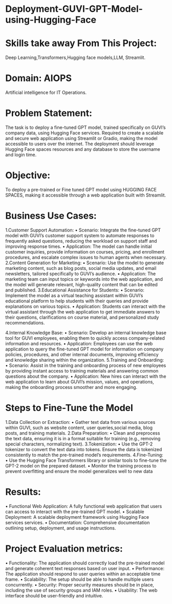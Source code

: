 # Deployment-GUVI-GPT-Model-using-Hugging-Face

# Skills take away From This Project:

 Deep Learning,Transformers,Hugging face models,LLM, Streamlit.

 # Domain:  AIOPS
  Artificial intelligence for IT Operations.

# Problem Statement:
The task is to deploy a fine-tuned GPT model, trained specifically on GUVI’s company data, using
Hugging Face services. Required to create a scalable and secure web application
using Streamlit or Gradio, making the model accessible to users over the internet. The deployment
should leverage Hugging Face spaces resources and any database to store the username and
login time.
# Objective:
To deploy a pre-trained or Fine tuned GPT model using HUGGING FACE SPACES, making it
accessible through a web application built with Streamlit.

# Business Use Cases:
1.Customer Support Automation:
• Scenario: Integrate the fine-tuned GPT model with GUVI’s customer support
system to automate responses to frequently asked questions, reducing the workload on
support staff and improving response times.
• Application: The model can handle initial customer inquiries, provide information
on courses, pricing, and enrollment procedures, and escalate complex issues to human
agents when necessary.
2.Content Generation for Marketing:
• Scenario: Use the model to generate marketing content, such as blog posts, social
media updates, and email newsletters, tailored specifically to GUVI’s audience.
• Application: The marketing team can input topics or keywords into the web
application, and the model will generate relevant, high-quality content that can be edited
and published.
3.Educational Assistance for Students:
• Scenario: Implement the model as a virtual teaching assistant within GUVI’s
educational platform to help students with their queries and provide explanations on
various topics.
• Application: Students can interact with the virtual assistant through the web
application to get immediate answers to their questions, clarifications on course
material, and personalized study recommendations.

4.Internal Knowledge Base:
• Scenario: Develop an internal knowledge base tool for GUVI employees, enabling
them to quickly access company-related information and resources.
• Application: Employees can use the web application to query the fine-tuned GPT
model for information on company policies, procedures, and other internal documents,
improving efficiency and knowledge sharing within the organization.
5.Training and Onboarding:
• Scenario: Assist in the training and onboarding process of new employees by
providing instant access to training materials and answering common questions about
the company.
• Application: New hires can interact with the web application to learn about GUVI’s
mission, values, and operations, making the onboarding process smoother and more engaging.

# Steps to Fine-Tune the Model
1.Data Collection or Extraction:
• Gather text data from various sources within GUVI, such as website content, user
queries,social media, blog posts, and training materials.
2.Data Preparation:
• Clean and preprocess the text data, ensuring it is in a format suitable for training
(e.g., removing special characters, normalizing text).
3.Tokenization:
• Use the GPT-2 tokenizer to convert the text data into tokens. Ensure the data is
tokenized consistently to match the pre-trained model’s requirements.
4.Fine-Tuning:
• Use the Hugging Face Transformers library or similar tools to fine-tune the GPT-2
model on the prepared dataset.
• Monitor the training process to prevent overfitting and ensure the model
generalizes well to new data

# Results:
• Functional Web Application: A fully functional web application that users can access to
interact with the pre-trained GPT model.
• Scalable Deployment: A scalable deployment framework using Hugging Face services
services.
• Documentation: Comprehensive documentation outlining setup, deployment, and usage
instructions.
# Project Evaluation metrics:
• Functionality: The application should correctly load the pre-trained model and generate
coherent text responses based on user input.
• Performance: The application should respond to user queries within an acceptable time
frame.
• Scalability: The setup should be able to handle multiple users concurrently.
• Security: Proper security measures should be in place, including the use of security
groups and IAM roles.
• Usability: The web interface should be user-friendly and intuitive.
